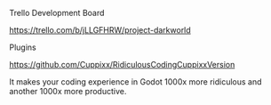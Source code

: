Trello Development Board

https://trello.com/b/jLLGFHRW/project-darkworld


Plugins


https://github.com/Cuppixx/RidiculousCodingCuppixxVersion

It makes your coding experience in Godot 1000x more ridiculous and another 1000x more productive.
